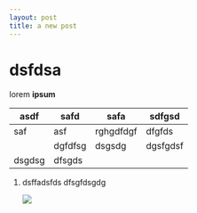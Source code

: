 ```yaml
---
layout: post
title: a new post
---
```

# dsfdsa

lorem **ipsum**

| asdf | safd | safa | sdfgsd |
| --- | --- | --- | --- |
| saf | asf | rghgdfdgf | dfgfds |
|     | dgfdfsg | dsgsdg | dgsfgdsf |
| dsgdsg | dfsgds |     |     |

1.  dsffadsfds dfsgfdsgdg
    
    ![](/images/buesingen-gennersbrunn.jpg)